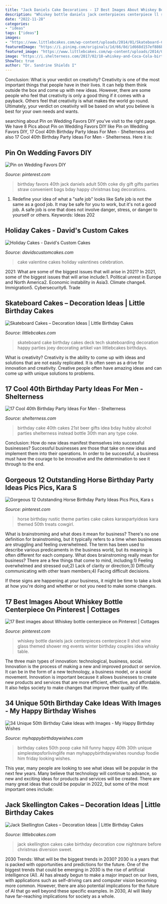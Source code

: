 ```yaml
---
title: "Jack Daniels Cake Decorations - 17 Best Images About Whiskey Bottle Centerpiece On Pinterest"
description: "Whiskey bottle daniels jack centerpieces centerpiece ll shot wine glass themed shower mg events winter birthday couples idea whisky table"
date: "2022-11-28"
categories:
- "ideas"
tags: ["ideas"]
images:
- "https://www.littlebcakes.com/wp-content/uploads/2014/01/Skateboard-Cake.jpg"
featuredImage: "https://i.pinimg.com/originals/1d/66/8d/1d668d157ef886b46e9b1d76ccd6539f.jpg"
featured_image: "https://www.littlebcakes.com/wp-content/uploads/2014/01/Jack-Skellington-Cakes-Pictures.jpg"
image: "https://i.shelterness.com/2017/02/18-whiskey-and-Coca-Cola-birthday-cake-instead-of-a-traditional-one.jpg"
ShowToc: true
author: "Dr. Sandrine Shields I"
---
```



Conclusion: What is your verdict on creativity?
Creativity is one of the most important things that people have in their lives. It can help them think outside the box and come up with new ideas. However, there are some people who feel that creativity is only a good thing if it comes with a payback. Others feel that creativity is what makes the world go round. Ultimately, your verdict on creativity will be based on what you believe is best for your own needs and wants.

	

		
searching about Pin on Wedding Favors DIY you've visit to the right page. We have 8 Pics about Pin on Wedding Favors DIY like Pin on Wedding Favors DIY, 17 Cool 40th Birthday Party Ideas For Men - Shelterness and also 17 Cool 40th Birthday Party Ideas For Men - Shelterness. Here it is:
		
    
## Pin On Wedding Favors DIY

<img loading=lazy src="https://i.pinimg.com/736x/e9/c4/67/e9c467ce00e2001bddde51c7408a529c.jpg" onerror="this.onerror=null;this.src='https://tse1.mm.bing.net/th?id=OIP.pp46vO0SzaxJBn2eeLu8cwHaJ3&amp;pid=15.1';" alt="Pin on Wedding Favors DIY">

_Source: pinterest.com_

>birthday favors 40th jack daniels adult 50th coke diy gift gifts parties straw convenient bags bday happy christmas bag decorations. 

	

1) Redefine your idea of what a "safe job" looks like
Safe job is not the same as a good job. It may be safe for you to work, but it's not a good job. A safe job is one that does not involve danger, stress, or danger to yourself or others. Keywords: Ideas 202
    
## Holiday Cakes - David&#039;s Custom Cakes

<img loading=lazy src="https://davidscustomcakes.com/wp-content/uploads/2020/04/Valentines-Day-Cake.jpg" onerror="this.onerror=null;this.src='https://tse2.mm.bing.net/th?id=OIP.9035ihpzrQUSWjRUoiN8RgHaJ4&amp;pid=15.1';" alt="Holiday Cakes - David&#039;s Custom Cakes">

_Source: davidscustomcakes.com_

>cake valentine cakes holiday valentines celebration. 

	

2021: What are some of the biggest issues that will arise in 2021?
In 2021, some of the biggest issues that will arise include:1. Political unrest in Europe and North America2. Economic instability in Asia3. Climate change4. Immigration5. Cybersecurity6. Trade
    
## Skateboard Cakes – Decoration Ideas | Little Birthday Cakes

<img loading=lazy src="https://www.littlebcakes.com/wp-content/uploads/2014/01/Skateboard-Cake.jpg" onerror="this.onerror=null;this.src='https://tse2.mm.bing.net/th?id=OIP.JZatjIIncclm2JaAKMA_3AHaF4&amp;pid=15.1';" alt="Skateboard Cakes – Decoration Ideas | Little Birthday Cakes">

_Source: littlebcakes.com_

>skateboard cake birthday cakes deck tech skateboarding decoration happy parties joey decorating artikel van littlebcakes birthdays. 

	

What is creativity?
Creativity is the ability to come up with ideas and solutions that are not easily replicated. It is often seen as a drive for innovation and creativity. Creative people often have amazing ideas and can come up with unique solutions to problems.

    
## 17 Cool 40th Birthday Party Ideas For Men - Shelterness

<img loading=lazy src="https://i.shelterness.com/2017/02/18-whiskey-and-Coca-Cola-birthday-cake-instead-of-a-traditional-one.jpg" onerror="this.onerror=null;this.src='https://tse4.mm.bing.net/th?id=OIP.jZD0jusz5GGGpE61CO-_vQHaJ4&amp;pid=15.1';" alt="17 Cool 40th Birthday Party Ideas For Men - Shelterness">

_Source: shelterness.com_

>birthday cake 40th cakes 21st beer gifts idea bday hubby alcohol parties shelterness instead bottle 30th man any type coke. 

	

Conclusion: How do new ideas manifest themselves into successful businesses?
Successful businesses are those that take on new ideas and implement them into their operations. In order to be successful, a business must have the courage to be innovative and the determination to see it through to the end.

    
## Gorgeous 12 Outstanding Horse Birthday Party Ideas Pics Pics, Kara S

<img loading=lazy src="https://i.pinimg.com/originals/1d/66/8d/1d668d157ef886b46e9b1d76ccd6539f.jpg" onerror="this.onerror=null;this.src='https://tse1.mm.bing.net/th?id=OIP.dYJQATLX5Cv2D0L9qQ2hYgHaLH&amp;pid=15.1';" alt="Gorgeous 12 Outstanding Horse Birthday Party Ideas Pics Pics, Kara s">

_Source: pinterest.com_

>horse birthday rustic theme parties cake cakes karaspartyideas kara themed 50th treats cowgirl. 

	

What is brainstroming and what does it mean for business?
There's no one definition for brainstroming, but it typically refers to a time when businesses are struggling and feeling overwhelmed. The term has been used to describe various predicaments in the business world, but its meaning is often different for each company. 
What does brainstroming really mean for business? There are a few things that come to mind, including:1) Feeling overwhelmed and stressed out;2) Lack of clarity or direction;3) Difficulty communicating with other team members;4) Facing difficult decisions. 

If these signs are happening at your business, it might be time to take a look at how you're doing and whether or not you need to make some changes.

    
## 17 Best Images About Whiskey Bottle Centerpiece On Pinterest | Cottages

<img loading=lazy src="https://s-media-cache-ak0.pinimg.com/736x/33/26/a6/3326a64fc3969da535dd8a8785fd25f2.jpg" onerror="this.onerror=null;this.src='https://tse1.mm.bing.net/th?id=OIP.JC0CeRGCPihj07Yb95ulBwHaLH&amp;pid=15.1';" alt="17 Best images about Whiskey bottle centerpiece on Pinterest | Cottages">

_Source: pinterest.com_

>whiskey bottle daniels jack centerpieces centerpiece ll shot wine glass themed shower mg events winter birthday couples idea whisky table. 

	

The three main types of innovation: technological, business, social.
Innovation is the process of making a new and improved product or service. It can be in the form of a new technology, a business model, or a social movement. Innovation is important because it allows businesses to create new products and services that are more efficient, effective, and affordable. It also helps society to make changes that improve their quality of life.

    
## 34 Unique 50th Birthday Cake Ideas With Images - My Happy Birthday Wishes

<img loading=lazy src="https://www.myhappybirthdaywishes.com/wp-content/uploads/2016/09/poop-50th-birthday-cakes-for-men.jpg" onerror="this.onerror=null;this.src='https://tse4.mm.bing.net/th?id=OIP.xMkp6_iBoAMuB7lp4HfQTgHaNd&amp;pid=15.1';" alt="34 Unique 50th Birthday Cake Ideas with Images - My Happy Birthday Wishes">

_Source: myhappybirthdaywishes.com_

>birthday cakes 50th poop cake hill funny happy 40th 30th unique simplestepsforlivinglife man myhappybirthdaywishes roundup foodie him friday looking wishes. 

	

This year, many people are looking to see what ideas will be popular in the next few years. Many believe that technology will continue to advance, so new and exciting ideas for products and services will be created. There are many great ideas that could be popular in 2022, but some of the most important ones include: 

    
## Jack Skellington Cakes – Decoration Ideas | Little Birthday Cakes

<img loading=lazy src="https://www.littlebcakes.com/wp-content/uploads/2014/01/Jack-Skellington-Cakes-Pictures.jpg" onerror="this.onerror=null;this.src='https://tse3.mm.bing.net/th?id=OIP.F2ETJMaGr1XvUPBWBA2a0wHaJ6&amp;pid=15.1';" alt="Jack Skellington Cakes – Decoration Ideas | Little Birthday Cakes">

_Source: littlebcakes.com_

>jack skellington cakes cake birthday decoration cow nightmare before christmas diversion sweet. 

	

2030 Trends: What will be the biggest trends in 2030?
2030 is a years that is packed with opportunities and predictions for the future. One of the biggest trends that could be emerging in 2030 is the rise of artificial intelligence (AI). AI has already begun to make a major impact on our lives, with applications such as self-driving cars and computer vision becoming more common. However, there are also potential implications for the future of AI that go well beyond these specific examples. In 2030, AI will likely have far-reaching implications for society as a whole.

